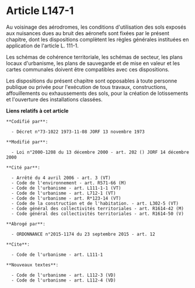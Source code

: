 # Article L147-1

Au voisinage des aérodromes, les conditions d'utilisation des sols exposés aux nuisances dues au bruit des aéronefs sont
fixées par le présent chapitre, dont les dispositions complètent les règles générales instituées en application de l'article
L. 111-1. 

Les schémas de cohérence territoriale, les schémas de secteur, les plans locaux d'urbanisme, les plans de sauvegarde et de
mise en valeur et les cartes communales doivent être compatibles avec ces dispositions. 

Les dispositions du présent chapitre sont opposables à toute personne publique ou privée pour l'exécution de tous travaux,
constructions, affouillements ou exhaussements des sols, pour la création de lotissements et l'ouverture des installations
classées.

**Liens relatifs à cet article**

	**Codifié par**:

	  - Décret n°73-1022 1973-11-08 JORF 13 novembre 1973

	**Modifié par**:

	  - Loi n°2000-1208 du 13 décembre 2000 - art. 202 () JORF 14 décembre 2000

	**Cité par**:

	  - Arrêté du 4 avril 2006 - art. 3 (VT)
	  - Code de l'environnement - art. R571-66 (M)
	  - Code de l'urbanisme - art. L111-1-1 (VT)
	  - Code de l'urbanisme - art. L712-1 (VT)
	  - Code de l'urbanisme - art. R*123-14 (VT)
	  - Code de la construction et de l'habitation. - art. L302-5 (VT)
	  - Code général des collectivités territoriales - art. R1614-42 (M)
	  - Code général des collectivités territoriales - art. R1614-50 (V)

	**Abrogé par**:

	  - ORDONNANCE n°2015-1174 du 23 septembre 2015 - art. 12

	**Cite**:

	  - Code de l'urbanisme - art. L111-1

	**Nouveaux textes**:

	  - Code de l'urbanisme - art. L112-3 (VD)
	  - Code de l'urbanisme - art. L112-4 (VD)
